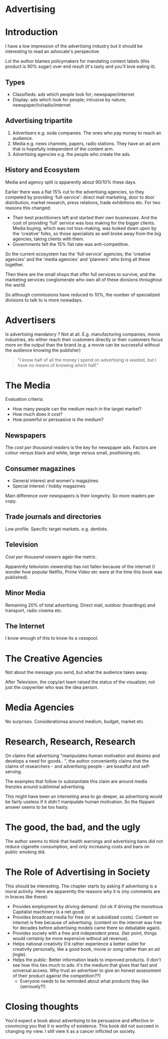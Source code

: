 # Advertising

# Introduction

I have a low impression of the advertising industry but it should be
interesting to read an advocate's perspective.

Lol the author blames policymakers for mandating content labels
(this product is 90% sugar) over end result (it's tasty and you'll
love eating it).

## Types

- Classifieds: ads which people look for; newspaper/internet
- Display: ads which look for people; intrusive by nature;
newspaper/tv/radio/internet

## Advertising tripartite

1. Advertisers e.g. soda companies. The ones who pay money to reach
an audience.
2. Media e.g. news channels, papers, radio stations. They have an ad
arm that is hopefully independent of the content arm.
3. Advertising agencies e.g. the people who create the ads.

## History and Ecosystem
Media and agency split is apparently about 90/10% these days.

Earlier there was a flat 15% cut to the advertising agencies, so
they competed by providing 'full-service': direct mail marketing,
door to door distribution, market research, press relations, trade
exhibitions etc. For two reasons this changed:

- Their best practitioners left and started their own businesses.
And the cost of providing 'full' service was loss making for the
bigger clients.
Media buying, which was not loss-making, was looked down upon by the
'creative' folks, so those specialists as well broke away from the
big agencies, taking clients with them.
- Governments felt the 15% flat rate was anti-competitive.

So the current ecosystem has the 'full-service' agencies, the
'creative agencies' and the 'media agencies' and 'planners' who
bring all these together.

Then there are the small shops that offer full services to survive,
and the marketing services conglomerate who own all of these
divisions throughout the world.

So although commissions have reduced to 10%, the number of
specialized divisions to talk to is more nowadays.

# Advertisers

Is advertising mandatory ? Not at all. E.g. manufacturing companies,
movie industries, etc either reach their customers directly or their
customers focus more on the output than the brand (e.g. a movie can
be successful without the audience knowing the publisher)

> "I know half of all the money I spend on advertising is wasted, but
> I have no means of knowing which half."

# The Media

Evaluation criteria:

- How many people can the medium reach in the target market?
- How much does it cost?
- How powerful or persuasive is the medium?

## Newspapers

The *cost per thousand readers* is the key for newspaper ads. Factors
are colour versus black and white, large versus small, positioning
etc.

## Consumer magazines

- General interest and women's magazines
- Special interest / hobby magazines

Main difference over newspapers is their longevity. So more readers
per copy.

## Trade journals and directories

Low profile. Specific target markets. e.g. dentists.

## Television

*Cost per thousand viewers* again the metric. 

Apparently television viewership has not fallen because of the
internet (I wonder how popular Netflix, Prime Video etc were at the
time this book was published).

## Minor Media

Remaining 20% of total advertising. Direct mail, outdoor (hoardings)
and transport, radio cinema etc.

## The Internet

I know enough of this to know its a cesspool.

# The Creative Agencies

Not about the message you send, but what the audience takes away.

After Television, the copy/art team raised the status of the
visualizer, not just the copywriter who was the idea person.

# Media Agencies

No surprises. Considerationsa around medium, budget, market etc.

# Research, Research, Research

On claims that advertising "manipulates human motivation and desires
and develops a need for goods.. ", the author conveniently claims that
the claims of researchers - and advertising people - are boastful and
self-serving.

The examples that follow to substantiate this claim are around media
frenzies around subliminal advertising.

This might have been an interesting area to go deeper, as advertising
would be fairly useless if it *didn't* manipulate human motivation. So
the flippant answer seems to be too hasty.

# The good, the bad, and the ugly

The author seems to think that health warnings and advertising bans
did not reduce cigarette consumption, and only increasing costs and
bans on public smoking did.

# The Role of Advertising in Society

This should be interesting. The chapter starts by asking if
advertising is a moral activity. Here are apparently the reasons why
it is (my comments are in braces like these):

- Provides employment by driving demand. (lol ok if driving the
  monstrous Capitalist machinery is a net good)
- Provides broadcast media for free (or at subsidized costs). Content
  on internet is free because of advertising. (content on the internet
  was free for decades before advertising models came there so
  debatable again).
- Provides society with a free and independent press. (fair point,
  things would certainly be more expensive without ad revenue).
- Helps national creativity (I'd rather experience a better outlet for
  creativity personally, like a good book, movie or song rather than
  an ad jingle).
- Helps the public: Better information leads to improved products. (I
  don't see how this ties much to ads: it's the medium that gives that
  fast and universal access. Why trust an advertiser to give an honest
  assessment of their product against the competition??)
  - Everyone needs to be reminded about what products they like
    (seriously?!)
	
# Closing thoughts

You'd expect a book about advertising to be persuasive and effective
in convincing you that it is worthy of existence. This book did not
succeed in changing my view. I still view it as a cancer inflicted on
society.
